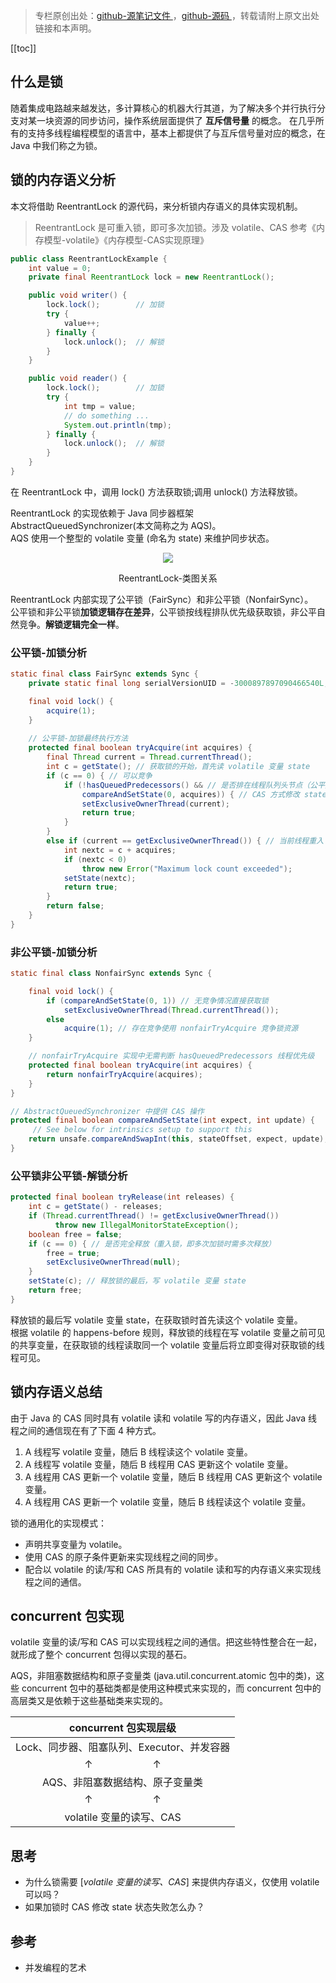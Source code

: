 > 专栏原创出处：[github-源笔记文件 ](https://github.com/GourdErwa/review-notes/tree/master/language/java-concurrency) ，[github-源码 ](https://github.com/GourdErwa/java-advanced/tree/master/java-concurrency)，转载请附上原文出处链接和本声明。

[[toc]] 

## 什么是锁
随着集成电路越来越发达，多计算核心的机器大行其道，为了解决多个并行执行分支对某一块资源的同步访问，操作系统层面提供了 **互斥信号量** 的概念。
在几乎所有的支持多线程编程模型的语言中，基本上都提供了与互斥信号量对应的概念，在 Java 中我们称之为锁。
## 锁的内存语义分析
本文将借助 ReentrantLock 的源代码，来分析锁内存语义的具体实现机制。
> ReentrantLock 是可重入锁，即可多次加锁。涉及 volatile、CAS 参考《内存模型-volatile》《内存模型-CAS实现原理》
```java
public class ReentrantLockExample {
    int value = 0;
    private final ReentrantLock lock = new ReentrantLock();

    public void writer() {
        lock.lock();        // 加锁
        try {
            value++;
        } finally {
            lock.unlock();  // 解锁
        }
    }

    public void reader() {
        lock.lock();        // 加锁
        try {
            int tmp = value;
            // do something ...
            System.out.println(tmp);
        } finally {
            lock.unlock();  // 解锁
        }
    }
}
```

在 ReentrantLock 中，调用 lock() 方法获取锁;调用 unlock() 方法释放锁。

ReentrantLock 的实现依赖于 Java 同步器框架 AbstractQueuedSynchronizer(本文简称之为 AQS)。     
AQS 使用一个整型的 volatile 变量 (命名为 state) 来维护同步状态。

<div align="center">
    <img src="https://blog-review-notes.oss-cn-beijing.aliyuncs.com/language/java-concurrency/_images/ReentrantLock-类图关系.png">
    <p>ReentrantLock-类图关系</p>
</div>

ReentrantLock 内部实现了公平锁（FairSync）和非公平锁（NonfairSync）。     
公平锁和非公平锁**加锁逻辑存在差异**，公平锁按线程排队优先级获取锁，非公平自然竞争。**解锁逻辑完全一样**。

### 公平锁-加锁分析
```java
static final class FairSync extends Sync {
    private static final long serialVersionUID = -3000897897090466540L;

    final void lock() {
        acquire(1);
    }
    
    // 公平锁-加锁最终执行方法
    protected final boolean tryAcquire(int acquires) {
        final Thread current = Thread.currentThread();
        int c = getState(); // 获取锁的开始，首先读 volatile 变量 state
        if (c == 0) { // 可以竞争
            if (!hasQueuedPredecessors() && // 是否排在线程队列头节点（公平）
                compareAndSetState(0, acquires)) { // CAS 方式修改 state
                setExclusiveOwnerThread(current);
                return true;
            }
        }
        else if (current == getExclusiveOwnerThread()) { // 当前线程重入
            int nextc = c + acquires;
            if (nextc < 0)
                throw new Error("Maximum lock count exceeded");
            setState(nextc);
            return true;
        }
        return false;
    }
}
```

### 非公平锁-加锁分析
```java
static final class NonfairSync extends Sync {

    final void lock() {
        if (compareAndSetState(0, 1)) // 无竞争情况直接获取锁
            setExclusiveOwnerThread(Thread.currentThread());
        else
            acquire(1); // 存在竞争使用 nonfairTryAcquire 竞争锁资源
    }

    // nonfairTryAcquire 实现中无需判断 hasQueuedPredecessors 线程优先级
    protected final boolean tryAcquire(int acquires) {
        return nonfairTryAcquire(acquires);
    }
}

// AbstractQueuedSynchronizer 中提供 CAS 操作
protected final boolean compareAndSetState(int expect, int update) {
     // See below for intrinsics setup to support this
    return unsafe.compareAndSwapInt(this, stateOffset, expect, update);
}
```

### 公平锁非公平锁-解锁分析
```java
protected final boolean tryRelease(int releases) {
    int c = getState() - releases;
    if (Thread.currentThread() != getExclusiveOwnerThread())
          throw new IllegalMonitorStateException();
    boolean free = false;
    if (c == 0) { // 是否完全释放（重入锁，即多次加锁时需多次释放）
        free = true;
        setExclusiveOwnerThread(null);
    }
    setState(c); // 释放锁的最后，写 volatile 变量 state
    return free;
}
```
释放锁的最后写 volatile 变量 state，在获取锁时首先读这个 volatile 变量。   
根据 volatile 的 happens-before 规则，释放锁的线程在写 volatile 变量之前可见的共享变量，在获取锁的线程读取同一个 volatile 变量后将立即变得对获取锁的线程可见。

## 锁内存语义总结
由于 Java 的 CAS 同时具有 volatile 读和 volatile 写的内存语义，因此 Java 线程之间的通信现在有了下面 4 种方式。
1. A 线程写 volatile 变量，随后 B 线程读这个 volatile 变量。 
2. A 线程写 volatile 变量，随后 B 线程用 CAS 更新这个 volatile 变量。
3. A 线程用 CAS 更新一个 volatile 变量，随后 B 线程用 CAS 更新这个 volatile 变量。 
4. A 线程用 CAS 更新一个 volatile 变量，随后 B 线程读这个 volatile 变量。

锁的通用化的实现模式：
- 声明共享变量为 volatile。
- 使用 CAS 的原子条件更新来实现线程之间的同步。
- 配合以 volatile 的读/写和 CAS 所具有的 volatile 读和写的内存语义来实现线程之间的通信。

## concurrent 包实现
volatile 变量的读/写和 CAS 可以实现线程之间的通信。把这些特性整合在一起，就形成了整个 concurrent 包得以实现的基石。

AQS，非阻塞数据结构和原子变量类 (java.util.concurrent.atomic 包中的类)，这些 concurrent 包中的基础类都是使用这种模式来实现的，而 concurrent 包中的高层类又是依赖于这些基础类来实现的。

| concurrent 包实现层级  |
|:---:|
|Lock、同步器、阻塞队列、Executor、并发容器|
|↑&emsp;&emsp;&emsp;&emsp;&emsp;&emsp;↑|
|AQS、非阻塞数据结构、原子变量类|
|↑&emsp;&emsp;&emsp;&emsp;&emsp;&emsp;↑|
|volatile 变量的读写、CAS|

## 思考
- 为什么锁需要 [*volatile 变量的读写、CAS*] 来提供内存语义，仅使用 volatile 可以吗？
- 如果加锁时 CAS 修改 state 状态失败怎么办？
## 参考
- 并发编程的艺术
